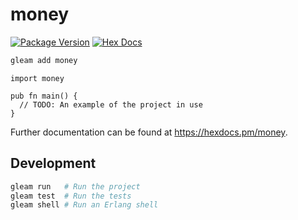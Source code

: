 # money

[![Package Version](https://img.shields.io/hexpm/v/money)](https://hex.pm/packages/money)
[![Hex Docs](https://img.shields.io/badge/hex-docs-ffaff3)](https://hexdocs.pm/money/)

```sh
gleam add money
```
```gleam
import money

pub fn main() {
  // TODO: An example of the project in use
}
```

Further documentation can be found at <https://hexdocs.pm/money>.

## Development

```sh
gleam run   # Run the project
gleam test  # Run the tests
gleam shell # Run an Erlang shell
```
